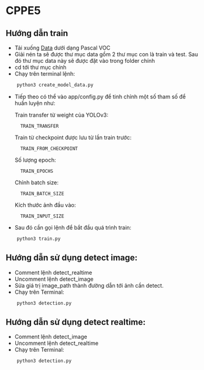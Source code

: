 # CPPE5

## Hướng dẫn train
+ Tải xuống [Data](https://universe.roboflow.com/dataset-format-conversion-zgvt9/datacppe5) dưới dạng Pascal VOC
+ Giải nén ta sẽ được thư mục data gồm 2 thư mục con là train và test. Sau đó thư mục data này sẽ được đặt vào trong folder chính
+ cd tới thư mục chính
+ Chạy trên terminal lệnh:
```python
    python3 create_model_data.py
```
+ Tiếp theo có thể vào app/config.py để tinh chỉnh một số tham số để huấn luyện như:

    Train transfer từ weight của YOLOv3:

        TRAIN_TRANSFER

    Train từ checkpoint được lưu từ lần train trước:

        TRAIN_FROM_CHECKPOINT

    Số lượng epoch:

        TRAIN_EPOCHS
    
    Chỉnh batch size:

        TRAIN_BATCH_SIZE

    Kích thước ảnh đầu vào:

        TRAIN_INPUT_SIZE

+ Sau đó cần gọi lệnh để bắt đầu quá trình train:

```python
    python3 train.py
```

## Hướng dẫn sử dụng detect image:
+ Comment lệnh detect_realtime
+ Uncomment lệnh detect_image
+ Sửa giá trị image_path thành đường dẫn tới ảnh cần detect.
+ Chạy trên Terminal:
```python
    python3 detection.py
```
## Hướng dẫn sử dụng detect realtime:
+ Comment lệnh detect_image
+ Uncomment lệnh detect_realtime
+ Chạy trên Terminal:
```python
    python3 detection.py
```
